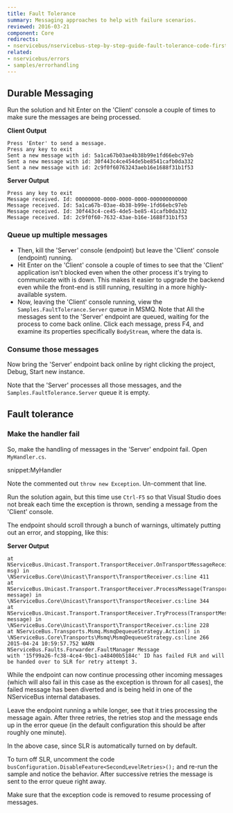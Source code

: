 ```yaml
---
title: Fault Tolerance
summary: Messaging approaches to help with failure scenarios.
reviewed: 2016-03-21
component: Core
redirects:
- nservicebus/nservicebus-step-by-step-guide-fault-tolerance-code-first
related:
- nservicebus/errors
- samples/errorhandling
---
```


## Durable Messaging

Run the solution and hit Enter on the 'Client' console a couple of times to make sure the messages are being processed.

**Client Output**

```no-highlight
Press 'Enter' to send a message.
Press any key to exit
Sent a new message with id: 5a1ca67b03ae4b38b99e1fd66ebc97eb
Sent a new message with id: 30f443c4ce454de5be8541cafb0da332
Sent a new message with id: 2c9f0f60763243aeb16e1688f31b1f53
```

**Server Output**

```no-highlight
Press any key to exit
Message received. Id: 00000000-0000-0000-0000-000000000000
Message received. Id: 5a1ca67b-03ae-4b38-b99e-1fd66ebc97eb
Message received. Id: 30f443c4-ce45-4de5-be85-41cafb0da332
Message received. Id: 2c9f0f60-7632-43ae-b16e-1688f31b1f53
```


### Queue up multiple messages

 * Then, kill the 'Server' console (endpoint) but leave the 'Client' console (endpoint) running.
 * Hit Enter on the 'Client' console a couple of times to see that the 'Client' application isn't blocked even when the other process it's trying to communicate with is down. This makes it easier to upgrade the backend even while the front-end is still running, resulting in a more highly-available system.
 * Now, leaving the 'Client' console running, view the `Samples.FaultTolerance.Server` queue in MSMQ. Note that All the messages sent to the 'Server' endpoint are queued, waiting for the process to come back online. Click each message, press F4, and examine its properties specifically `BodyStream`, where the data is.


### Consume those messages

Now bring the 'Server' endpoint back online by right clicking the project, Debug, Start new instance.

Note that the 'Server' processes all those messages, and the `Samples.FaultTolerance.Server` queue it is empty.


## Fault tolerance


### Make the handler fail

So, make the handling of messages in the 'Server' endpoint fail. Open `MyHandler.cs`.

snippet:MyHandler

Note the commented out `throw new Exception`. Un-comment that line.

Run the solution again, but this time use `Ctrl-F5` so that Visual Studio does not break each time the exception is thrown, sending a message from the 'Client' console.

The endpoint should scroll through a bunch of warnings, ultimately putting out an error, and stopping, like this:

**Server Output**

```no-highlight
at NServiceBus.Unicast.Transport.TransportReceiver.OnTransportMessageReceived(TransportMessage msg) in
\NServiceBus.Core\Unicast\Transport\TransportReceiver.cs:line 411
at NServiceBus.Unicast.Transport.TransportReceiver.ProcessMessage(TransportMessage message) in
\NServiceBus.Core\Unicast\Transport\TransportReceiver.cs:line 344
at NServiceBus.Unicast.Transport.TransportReceiver.TryProcess(TransportMessage message) in
\NServiceBus.Core\Unicast\Transport\TransportReceiver.cs:line 228
at NServiceBus.Transports.Msmq.MsmqDequeueStrategy.Action() in
\NServiceBus.Core\Transports\Msmq\MsmqDequeueStrategy.cs:line 266
2015-04-24 10:59:57.752 WARN  NServiceBus.Faults.Forwarder.FaultManager Message
with '15f99a26-fc38-4ce4-9bc1-a48400b5184c' ID has failed FLR and will be handed over to SLR for retry attempt 3.
```

While the endpoint can now continue processing other incoming messages (which will also fail in this case as the exception is thrown for all cases), the failed message has been diverted and is being held in one of the NServiceBus internal databases.

Leave the endpoint running a while longer, see that it tries processing the message again. After three retries, the retries stop and the message ends up in the error queue (in the default configuration this should be after roughly one minute).

In the above case, since SLR is automatically turned on by default.

To turn off SLR, uncomment the code `busConfiguration.DisableFeature<SecondLevelRetries>();` and re-run the sample and notice the behavior. After successive retries the message is sent to the error queue right away.

Make sure that the exception code is removed to resume processing of messages.
